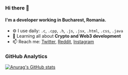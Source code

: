 ### Hi there 👋

#### I'm a developer working in Bucharest, Romania.

- ⚙️ I use daily: `.c`, `.cpp`, `.h`, `.js`, `.jsx`, `.html`, `.css`, `.java`
- 🌱 Learning all about **Crypto and Web3 development**
- 📫 Reach me: [Twitter](https://twitter.com/crystaxdev), [Reddit](https://www.reddit.com/user/quakz_exe), [Instagram](https://www.instagram.com/crystaxdev/)

### GitHub Analytics
[![Anurag's GitHub stats](https://github-readme-stats.vercel.app/api?username=crystaxdev)](https://github.com/anuraghazra/github-readme-stats)
